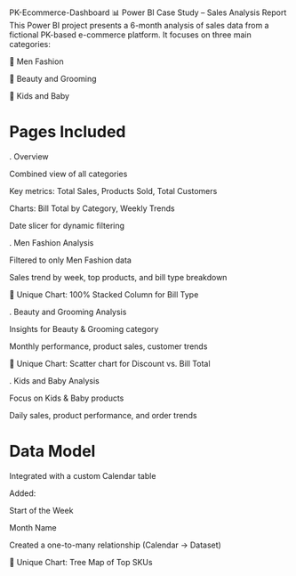 PK-Ecommerce-Dashboard
📊 Power BI Case Study – Sales Analysis Report
This Power BI project presents a 6-month analysis of sales data from a fictional PK-based e-commerce platform. It focuses on three main categories:

👔 Men Fashion

💄 Beauty and Grooming

👶 Kids and Baby

# Pages Included
. Overview

Combined view of all categories

Key metrics: Total Sales, Products Sold, Total Customers

Charts: Bill Total by Category, Weekly Trends

Date slicer for dynamic filtering

. Men Fashion Analysis

Filtered to only Men Fashion data

Sales trend by week, top products, and bill type breakdown

🔸 Unique Chart: 100% Stacked Column for Bill Type

. Beauty and Grooming Analysis

Insights for Beauty & Grooming category

Monthly performance, product sales, customer trends

🔸 Unique Chart: Scatter chart for Discount vs. Bill Total

. Kids and Baby Analysis

Focus on Kids & Baby products

Daily sales, product performance, and order trends

 # Data Model
Integrated with a custom Calendar table

Added:

Start of the Week

Month Name

Created a one-to-many relationship (Calendar → Dataset)



🔸 Unique Chart: Tree Map of Top SKUs

